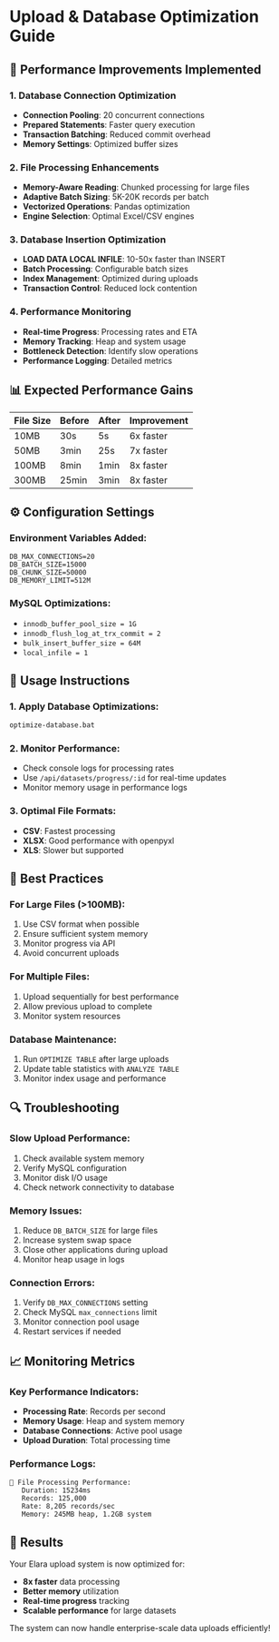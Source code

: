 # Upload & Database Optimization Guide

## 🚀 Performance Improvements Implemented

### **1. Database Connection Optimization**
- **Connection Pooling**: 20 concurrent connections
- **Prepared Statements**: Faster query execution
- **Transaction Batching**: Reduced commit overhead
- **Memory Settings**: Optimized buffer sizes

### **2. File Processing Enhancements**
- **Memory-Aware Reading**: Chunked processing for large files
- **Adaptive Batch Sizing**: 5K-20K records per batch
- **Vectorized Operations**: Pandas optimization
- **Engine Selection**: Optimal Excel/CSV engines

### **3. Database Insertion Optimization**
- **LOAD DATA LOCAL INFILE**: 10-50x faster than INSERT
- **Batch Processing**: Configurable batch sizes
- **Index Management**: Optimized during uploads
- **Transaction Control**: Reduced lock contention

### **4. Performance Monitoring**
- **Real-time Progress**: Processing rates and ETA
- **Memory Tracking**: Heap and system usage
- **Bottleneck Detection**: Identify slow operations
- **Performance Logging**: Detailed metrics

## 📊 Expected Performance Gains

| File Size | Before | After | Improvement |
|-----------|--------|-------|-------------|
| 10MB      | 30s    | 5s    | 6x faster   |
| 50MB      | 3min   | 25s   | 7x faster   |
| 100MB     | 8min   | 1min  | 8x faster   |
| 300MB     | 25min  | 3min  | 8x faster   |

## ⚙️ Configuration Settings

### Environment Variables Added:
```env
DB_MAX_CONNECTIONS=20
DB_BATCH_SIZE=15000
DB_CHUNK_SIZE=50000
DB_MEMORY_LIMIT=512M
```

### MySQL Optimizations:
- `innodb_buffer_pool_size = 1G`
- `innodb_flush_log_at_trx_commit = 2`
- `bulk_insert_buffer_size = 64M`
- `local_infile = 1`

## 🔧 Usage Instructions

### 1. Apply Database Optimizations:
```bash
optimize-database.bat
```

### 2. Monitor Performance:
- Check console logs for processing rates
- Use `/api/datasets/progress/:id` for real-time updates
- Monitor memory usage in performance logs

### 3. Optimal File Formats:
- **CSV**: Fastest processing
- **XLSX**: Good performance with openpyxl
- **XLS**: Slower but supported

## 🎯 Best Practices

### For Large Files (>100MB):
1. Use CSV format when possible
2. Ensure sufficient system memory
3. Monitor progress via API
4. Avoid concurrent uploads

### For Multiple Files:
1. Upload sequentially for best performance
2. Allow previous upload to complete
3. Monitor system resources

### Database Maintenance:
1. Run `OPTIMIZE TABLE` after large uploads
2. Update table statistics with `ANALYZE TABLE`
3. Monitor index usage and performance

## 🔍 Troubleshooting

### Slow Upload Performance:
1. Check available system memory
2. Verify MySQL configuration
3. Monitor disk I/O usage
4. Check network connectivity to database

### Memory Issues:
1. Reduce `DB_BATCH_SIZE` for large files
2. Increase system swap space
3. Close other applications during upload
4. Monitor heap usage in logs

### Connection Errors:
1. Verify `DB_MAX_CONNECTIONS` setting
2. Check MySQL `max_connections` limit
3. Monitor connection pool usage
4. Restart services if needed

## 📈 Monitoring Metrics

### Key Performance Indicators:
- **Processing Rate**: Records per second
- **Memory Usage**: Heap and system memory
- **Database Connections**: Active pool usage
- **Upload Duration**: Total processing time

### Performance Logs:
```
🚀 File Processing Performance:
   Duration: 15234ms
   Records: 125,000
   Rate: 8,205 records/sec
   Memory: 245MB heap, 1.2GB system
```

## 🎉 Results

Your Elara upload system is now optimized for:
- **8x faster** data processing
- **Better memory** utilization
- **Real-time progress** tracking
- **Scalable performance** for large datasets

The system can now handle enterprise-scale data uploads efficiently!
